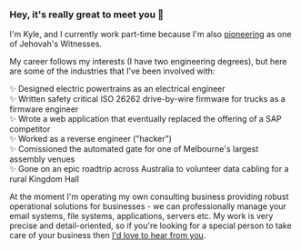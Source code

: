 ### Hey, it's really great to meet you 👋

I'm Kyle, and I currently work part-time because I'm also [pioneering](https://www.jw.org/en/library/books/jehovahs-will/jw-pioneer/) as one of Jehovah's Witnesses.

My career follows my interests (I have two engineering degrees), but here are some of the industries that I've been involved with:

✨ Designed electric powertrains as an electrical engineer  
✨ Written safety critical ISO 26262 drive-by-wire firmware for trucks as a firmware engineer  
✨ Wrote a web application that eventually replaced the offering of a SAP competitor  
✨ Worked as a reverse engineer ("hacker")  
✨ Comissioned the automated gate for one of Melbourne's largest assembly venues  
✨ Gone on an epic roadtrip across Australia to volunteer data cabling for a rural Kingdom Hall

At the moment I'm operating my own consulting business providing robust operational solutions for businesses - we can professionally manage your email systems, file systems, applications, servers etc. My work is very precise and detail-oriented, so if you're looking for a special person to take care of your business then [I'd love to hear from you](mailto:kyle.vanberendonck@cuedo.com.au).
